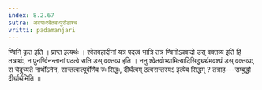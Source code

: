 ```yaml
---
index: 8.2.67
sutra: अवयाःश्वेतवाःपुरोडाश्च
vritti: padamanjari
---
```


 ण्विनि कृत इति । प्राप्त इत्यर्थः । श्वेतवहादीनां यत्र पदत्वं भात्रि तत्र ण्विनोऽपवादो डस् वक्तव्य इति हि तत्रार्थः, न पुनर्ण्विनन्तानां पदत्वे सति डस् वक्तव्य इति । ननु श्वेतवोभ्यामित्यादिसिद्ध्यर्थमवश्यं डस् वक्तव्यः, स चेदुच्यते नार्थोऽनेन, सान्तत्वात्पूर्वोणैव रुः सिद्धः, दीर्घत्वम् ठत्वसन्तस्यऽ इत्येव सिद्धम् ? तत्राह---सम्बुद्धौ दीर्घार्थमिति ॥